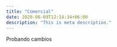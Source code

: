 ```yaml
---
title: "Comercial"
date: 2020-06-09T12:14:34+06:00
description: "This is meta description."
---
```


Probando cambios
